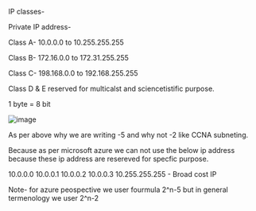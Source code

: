 IP classes-

Private IP address-

Class A- 10.0.0.0 to 10.255.255.255

Class B- 172.16.0.0 to 172.31.255.255

Class C- 198.168.0.0 to 192.168.255.255

Class D & E reserved for multicalst and sciencetistific purpose.

1 byte = 8 bit




![image](https://github.com/user-attachments/assets/05aadebd-b6aa-417c-b7f5-1644a7f09c32)

As per above why we are writing -5 and why not -2 like CCNA subneting.

Because as per microsoft azure we can not use the below ip address because these ip address are resereved for specfic purpose.

10.0.0.0
10.0.0.1
10.0.0.2
10.0.0.3
10.255.255.255 - Broad cost IP 

Note- for azure peospective we user fourmula 2^n-5
but in general termenology we user 2^n-2
